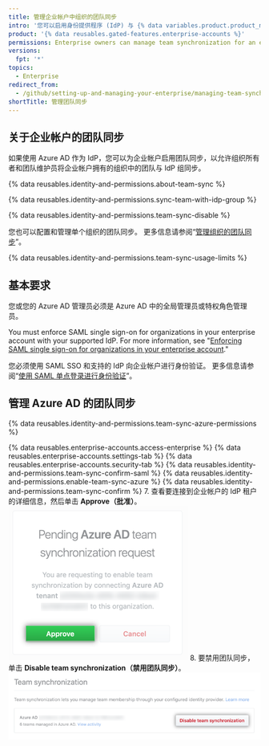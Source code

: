 ```yaml
---
title: 管理企业帐户中组织的团队同步
intro: '您可以启用身份提供程序 (IdP) 与 {% data variables.product.product_name %} 之间的团队同步，以允许企业帐户拥有的组织通过 IdP 组管理团队成员身份。'
product: '{% data reusables.gated-features.enterprise-accounts %}'
permissions: Enterprise owners can manage team synchronization for an enterprise account.
versions:
  fpt: '*'
topics:
  - Enterprise
redirect_from:
  - /github/setting-up-and-managing-your-enterprise/managing-team-synchronization-for-organizations-in-your-enterprise-account
shortTitle: 管理团队同步
---
```


## 关于企业帐户的团队同步

如果使用 Azure AD 作为 IdP，您可以为企业帐户启用团队同步，以允许组织所有者和团队维护员将企业帐户拥有的组织中的团队与 IdP 组同步。

{% data reusables.identity-and-permissions.about-team-sync %}

{% data reusables.identity-and-permissions.sync-team-with-idp-group %}

{% data reusables.identity-and-permissions.team-sync-disable %}

您也可以配置和管理单个组织的团队同步。 更多信息请参阅“[管理组织的团队同步](/organizations/managing-saml-single-sign-on-for-your-organization/managing-team-synchronization-for-your-organization)”。

{% data reusables.identity-and-permissions.team-sync-usage-limits %}

## 基本要求

您或您的 Azure AD 管理员必须是 Azure AD 中的全局管理员或特权角色管理员。

You must enforce SAML single sign-on for organizations in your enterprise account with your supported IdP. For more information, see "[Enforcing SAML single sign-on for organizations in your enterprise account](/github/setting-up-and-managing-your-enterprise/configuring-identity-and-access-management-for-your-enterprise-account/enforcing-saml-single-sign-on-for-organizations-in-your-enterprise-account)."

您必须使用 SAML SSO 和支持的 IdP 向企业帐户进行身份验证。 更多信息请参阅“[使用 SAML 单点登录进行身份验证](/articles/authenticating-with-saml-single-sign-on)”。

## 管理 Azure AD 的团队同步

{% data reusables.identity-and-permissions.team-sync-azure-permissions %}

{% data reusables.enterprise-accounts.access-enterprise %}
{% data reusables.enterprise-accounts.settings-tab %}
{% data reusables.enterprise-accounts.security-tab %}
{% data reusables.identity-and-permissions.team-sync-confirm-saml %}
{% data reusables.identity-and-permissions.enable-team-sync-azure %}
{% data reusables.identity-and-permissions.team-sync-confirm %}
7. 查看要连接到企业帐户的 IdP 租户的详细信息，然后单击 **Approve（批准）**。 ![启用特定 IdP 租户团队同步且含有批准或取消请求选项的待处理请求](/assets/images/help/teams/approve-team-synchronization.png)
8. 要禁用团队同步，单击 **Disable team synchronization（禁用团队同步）**。 ![禁用团队同步](/assets/images/help/teams/disable-team-synchronization.png)
